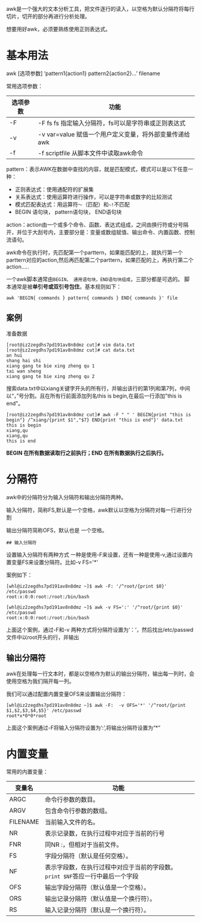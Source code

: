 awk是一个强大的文本分析工具，把文件逐行的读入，以空格为默认分隔符将每行切片，切开的部分再进行分析处理。

想要用好awk，必须要熟练使用正则表达式。

# 基本用法

awk [选项参数] ‘pattern1{action1}  pattern2{action2}...’ filename

常用选项参数：

| 选项参数 | 功能                                                     |
| -------- | -------------------------------------------------------- |
| -F       | -F fs      fs 指定输入分隔符，fs可以是字符串或正则表达式 |
| -v       | -v var=value 赋值一个用户定义变量，将外部变量传递给awk   |
| -f       | -f scriptfile 从脚本文件中读取awk命令                    |



pattern：表示AWK在数据中查找的内容，就是匹配模式，模式可以是以下任意一种：

- 正则表达式：使用通配符的扩展集
- 关系表达式：使用运算符进行操作，可以是字符串或数字的比较测试
- 模式匹配表达式：用运算符`～`（匹配）和`~!`不匹配
- BEGIN 语句块， pattern语句块， END语句块

action：action由一个或多个命令、函数、表达式组成，之间由换行符或分号隔开，并位于大刮号内，主要部分是：变量或数组赋值、输出命令、内置函数、控制流语句。

awk命令在执行时，先匹配第一个parttern，如果能匹配的上，就执行第一个parttern对应的action,然后再匹配第二个parttern，如果匹配的上，再执行第二个action.....

一个awk脚本通常由`BEGIN， 通用语句块，END语句块组成`，三部分都是可选的。 脚本通常是被**单引号或双引号包住**。基本规则如下：

```
awk 'BEGIN{ commands } pattern{ commands } END{ commands }' file 
```



## 案例

准备数据

```
[root@iz2zegdhs7pd191av8n8dmz cut]# vim data.txt
[root@iz2zegdhs7pd191av8n8dmz cut]# cat data.txt
an hui
shang hai shi
xiang gang te bie xing zheng qu 1
tai wan sheng
xiang gang te bie xing zheng qu 2
```



搜索data.txt中以xiang关键字开头的所有行，并输出该行的第1列和第7列，中间以“，”号分割。且在所有行前面添加列名this is begin,在最后一行添加"this is end"。

```shell
[root@iz2zegdhs7pd191av8n8dmz cut]# awk -F " " ' BEGIN{print "this is begin"} /^xiang/{print $1","$7} END{print "this is end"}' data.txt
this is begin
xiang,qu
xiang,qu
this is end
```

**BEGIN 在所有数据读取行之前执行；END 在所有数据执行之后执行。**



# 分隔符

awk中的分隔符分为输入分隔符和输出分隔符两种。

输入分隔符，简称FS,默认是一个空格，awk默认以空格为分隔符对每一行进行分割

输出分隔符简称OFS，默认也是 一个空格。



	## 输入分隔符

设置输入分隔符有两种方式  一种是使用-F来设置，还有一种是使用-v,通过设置内置变量FS来设置分隔符。比如-v FS='*'

案例如下：

```shell
[whl@iz2zegdhs7pd191av8n8dmz ~]$ awk -F: '/^root/{print $0}' /etc/passwd
root:x:0:0:root:/root:/bin/bash

[whl@iz2zegdhs7pd191av8n8dmz ~]$ awk -v FS=':' '/^root/{print $0}' /etc/passwd
root:x:0:0:root:/root:/bin/bash
```

上面这个案例，通过-F和-v 两种方式将分隔符设置为‘：’，然后找出/etc/passwd文件中以root开头的行，并输出



## 输出分隔符

awk在处理每一行文本时，都是以空格作为默认的输出分隔符，输出每一列时，会使用空格为我们隔开每一列。

我们可以通过配置内置变量OFS来设置输出分隔符：

```shell
[whl@iz2zegdhs7pd191av8n8dmz ~]$ awk -F:  -v OFS='*' '/^root/{print $1,$2,$3,$4,$5}' /etc/passwd
root*x*0*0*root
```



上面这个案例通过-F将输入分隔符设置为‘:’,将输出分隔符设置为“*”













# 内置变量

常用的内置变量：

| 变量名   | 功能                                                         |
| -------- | ------------------------------------------------------------ |
| ARGC     | 命令行参数的数目。                                           |
| ARGV     | 包含命令行参数的数组。                                       |
| FILENAME | 当前输入文件的名。                                           |
| NR       | 表示记录数，在执行过程中对应于当前的行号                     |
| FNR      | 同NR :，但相对于当前文件。                                   |
| FS       | 字段分隔符（默认是任何空格）。                               |
| NF       | 表示字段数，在执行过程中对应于当前的字段数。 `print $NF`答应一行中最后一个字段 |
| OFS      | 输出字段分隔符（默认值是一个空格）。                         |
| ORS      | 输出记录分隔符（默认值是一个换行符）。                       |
| RS       | 输入记录分隔符（默认是一个换行符）。                         |

















